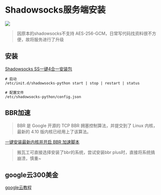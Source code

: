 # Shadowsocks服务端安装

![](https://yangc91.oss-cn-hongkong.aliyuncs.com/imgs/20191127201218.png)

> 因原本的shadowsocks不支持 AES-256-GCM，日常写代码找资料很不方便，故将服务进行了升级

## 安装

[Shadowsocks SS一键4合一安装包](https://blog.upx8.com/2249) 

```
# 启动
/etc/init.d/shadowsocks-python start | stop | restart | status

# 配置文件
/etc/shadowsocks-python/config.json
```

## BBR加速
> BBR 是 Google 开源的 TCP BBR 拥塞控制算法，并提交到了 Linux 内核，最新的 4.10 版内核已经用上了该算法。

[一键安装最新内核并开启 BBR 加速脚本](https://umrhe.com/a-key-to-install-the-latest-kernel-and-open-the-bbr-acceleration-script.html) 

> 搬瓦工可直接选择安装了bbr的系统，尝试安装bbr plus时，直接将系统搞崩溃，慎重~

## google云300美金

[google云教程](https://github.com/bigdongdongCLUB/newGCP/issues/1) 